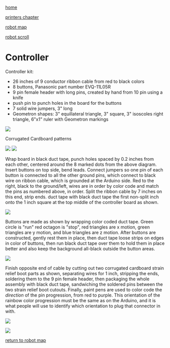 
[home](index.html)

[printers chapter](scrolls/printers.md)

[robot map](maps/robot)

[robot scroll](scrolls/printer.md)

# Controller

Controller kit:

- 26 inches of 9 conductor ribbon cable from red to black colors
- 8 buttons, Panasonic part number EVQ-11L05R
- 9 pin female header with long pins, created by hand from 10 pin using a knife
- push pin to punch holes in the board for the buttons
- 7 solid wire jumpers, 3" long
- Geometron shapes: 3" equillateral triangle, 3" square, 3" isoscoles right triangle, 6"x1" ruler with Geometron markings

![](https://i.imgur.com/rIaKsJ3.jpg)

Corrugated Cardboard patterns

![](https://i.imgur.com/5lgrJQZ.png)
![](https://i.imgur.com/bBO9jAm.jpg)

Wrap board in black duct tape, punch holes spaced by 0.2 inches from each other, centered around the 8 marked dots from the above diagram.  Insert buttons on top side, bend leads. Connect jumpers so one pin of each button is connected to all the other ground pins, which connect to black wire on ribbon cable, which is grounded at the Arduino side.  Red to the right, black to the ground/left, wires are in order by color code and match the pins as numbered above, in order.  Split the ribbon cable by 7 inches on this end, strip ends.  duct tape with black duct tape the first non-split inch onto the 1 inch square at the top middle of the controller board as shown.

![](https://i.imgur.com/zeqj9IX.jpg)

Buttons are made as shown by wrapping color coded duct tape.  Green circle is "run" red octagon is "stop", red triangles are x motion, green triangles are y motion, and blue triangles are z motion.  After buttons are constructed, gently rest them in place, then duct tape loose strips on edges in color of buttons, then run black duct tape over them to hold them in place better and also keep the background all-black outside the button areas.  

![](https://i.imgur.com/6Uigo3J.jpg)

Finish opposite end of cable by cutting out two corrugated cardboard strain relief boot parts as shown, separating wires for 1 inch, stripping the ends, soldering them to the 9 pin female header, then packaging the whole assembly with black duct tape, sandwiching the soldered pins between the two strain relief boot cutouts.  Finally, paint pens are used to color code the *direction* of the pin progression, from red to purple.  This orientation of the rainbow color progression must be the same as on the Arduino, and it is what people will use to identify which orientation to plug that connector in with. 

![](https://i.imgur.com/IiKeq2i.jpg)

![](https://i.imgur.com/UG55SnP.jpg)

[return to robot map](maps/robot)
